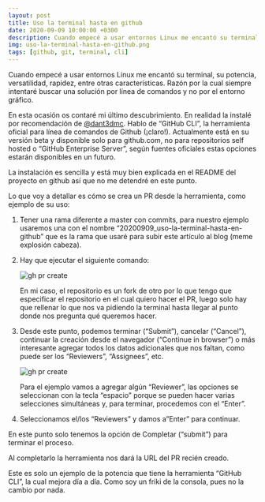```yaml
---
layout: post
title: Uso la terminal hasta en github
date: 2020-09-09 10:00:00 +0300
description: Cuando empecé a usar entornos Linux me encantó su terminal, su potencia, versatilidad, rapidez, entre otras características. Razón por la cual siempre intentaré buscar una solución por línea de comandos y no por el entorno gráfico. 
img: uso-la-terminal-hasta-en-github.png
tags: [github, git, terminal, cli]
---
```


Cuando empecé a usar entornos Linux me encantó su terminal, su potencia, versatilidad, rapidez, entre otras características. Razón por la cual siempre intentaré buscar una solución por línea de comandos y no por el entorno gráfico. 

En esta ocasión os contaré mi último descubrimiento. En realidad la instalé por recomendación de <a href="https://twitter.com/dant3dmc" target="blank">@dant3dmc</a>. Hablo de “GitHub CLI”, la herramienta oficial para línea de comandos de Github (¡claro!). Actualmente está en su versión beta y disponible solo para github.com, no para repositorios self hosted o “GitHub Enterprise Server”, según fuentes oficiales estas opciones estarán disponibles en un futuro.

La instalación es sencilla y está muy bien explicada en el README del proyecto en github así que no me detendré en este punto.

Lo que voy a detallar es cómo se crea un PR desde la herramienta, como ejemplo de su uso: 

1. Tener una rama diferente a master con commits, para nuestro ejemplo usaremos una con el nombre “20200909_uso-la-terminal-hasta-en-github” que es la rama que usaré para subir este artículo al blog (meme explosión cabeza).
2. Hay que ejecutar el siguiente comando: 

    <div class="center-text"><img alt="gh pr create" src="{{site.baseurl}}/assets/img/uso-la-terminal-hasta-en-github-2.png" /></div>

    En mi caso, el repositorio es un fork de otro por lo que tengo que especificar el repositorio en el cual quiero hacer el PR, luego solo hay que rellenar lo que nos va pidiendo la terminal hasta llegar al punto donde nos pregunta qué queremos hacer. 

3. Desde este punto, podemos terminar (“Submit”), cancelar (“Cancel”), continuar la creación desde el navegador (“Continue in browser”) o más interesante agregar todos los datos adicionales que nos faltan, como puede ser los “Reviewers”, “Assignees”, etc. 

    <div class="center-text"><img alt="gh pr create" src="{{site.baseurl}}/assets/img/uso-la-terminal-hasta-en-github-3.png" /></div>

    Para el ejemplo vamos a agregar algún “Reviewer”, las opciones se seleccionan con la tecla “espacio” porque se pueden hacer varias selecciones simultáneas y, para terminar, procedemos con el “Enter”. 

4. Seleccionamos el/los “Reviewers” y damos a”Enter” para continuar.

En este punto solo tenemos la opción de Completar (“submit”) para terminar el proceso.

Al completarlo la herramienta nos dará la URL del PR recién creado.

Este es solo un ejemplo de la potencia que tiene la herramienta “GitHub CLI”, la cual mejora día a día. Como soy un friki de la consola, pues no la cambio por nada.
